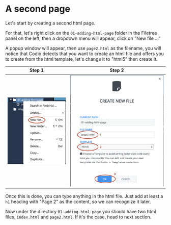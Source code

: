 # A second page
Let's start by creating a second html page. 

For that, let's right click on the `01-adding-html-page` folder in the Filetree panel on the left, then a dropdown menu will appear, click on "New file ..." 

A popup window will appear, then use `page2.html` as the filename, you will notice that Codio detects that you want to create an html file and offers you to create from the html template, let's change it to "html5" then create it.

| Step 1  | Step 2  |
| :-----: | :------:|
| ![](.guides/img/dropdown.png) | ![](.guides/img/popup.png) |

Once this is done, you can type anything in the html file. Just add at least a `h1` heading with "Page 2" as the content, so we can recognize it later.

Now under the directory `01-adding-html-page` you should have two html files. `index.html` and `page2.html`. If it's the case, head to next section.

